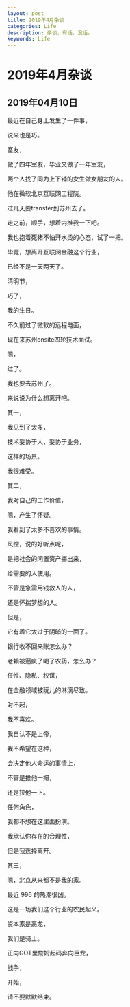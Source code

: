 ```yaml
---
layout: post
title: 2019年4月杂谈
categories: Life
description: 杂谈，有话，没话。
keywords: Life
---
```


# 2019年4月杂谈

## 2019年04月10日

最近在自己身上发生了一件事，

说来也是巧。

室友，

做了四年室友，毕业又做了一年室友，

两个人找了同为上下铺的女生做女朋友的人。

他在微软北京互联网工程院。

过几天要transfer到苏州去了。

走之前，顺手，想着内推我一下吧。

我也抱着死猪不怕开水烫的心态，试了一把。

毕竟，想离开互联网金融这个行业，

已经不是一天两天了。






清明节，

巧了，

我的生日。

不久前过了微软的远程电面，

现在来苏州onsite四轮技术面试。

嗯，

过了。

我也要去苏州了。






来说说为什么想离开吧。

其一，

我见到了太多，

技术妥协于人，妥协于业务，

这样的场景。

我很难受。

其二，

我对自己的工作价值，

嗯，产生了怀疑。

我看到了太多不喜欢的事情。

风控，说的好听点呢，

是把社会的闲置资产挪出来，

给需要的人使用。

不管是急需用钱救人的人，

还是怀揣梦想的人。

但是，

它有着它太过于阴暗的一面了。

银行收不回来账怎么办？

老赖被逼疯了喝了农药，怎么办？

任性、隐私、权谋，

在金融领域被玩儿的淋漓尽致。

对不起，

我不喜欢。

我自认不是上帝，

我不希望在这种，

会决定他人命运的事情上，

不管是推他一把，

还是拉他一下。

任何角色，

我都不想在这里面扮演。

我承认你存在的合理性，

但是我选择离开。

其三，

嗯，北京从来都不是我的家。





最近 996 的热潮很凶。

这是一场我们这个行业的农民起义。

资本家是恶龙，

我们是骑士。

正向GOT里詹姆起码奔向巨龙，

战争，

开始，

请不要默默结束。



